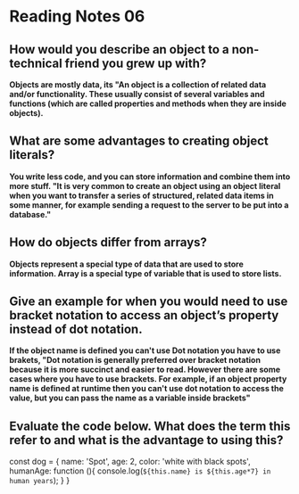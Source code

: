 
# Reading Notes 06

## How would you describe an object to a non-technical friend you grew up with?
**Objects are mostly data, its "An object is a collection of related data and/or functionality. These usually consist of several variables and functions (which are called properties and methods when they are inside objects).**


## What are some advantages to creating object literals?

**You write less code, and you can store information and combine them into more stuff. "It is very common to create an object using an object literal when you want to transfer a series of structured, related data items in some manner, for example sending a request to the server to be put into a database."**


## How do objects differ from arrays?


**Objects represent a special type of data that are used to store information. Array is a special type of variable that is used to store lists.**



## Give an example for when you would need to use bracket notation to access an object’s property instead of dot notation.

**If the object name is defined you can't use Dot notation you have to use brakets, "Dot notation is generally preferred over bracket notation because it is more succinct and easier to read. However there are some cases where you have to use brackets. For example, if an object property name is defined at runtime then you can't use dot notation to access the value, but you can pass the name as a variable inside brackets"** 

## Evaluate the code below. What does the term this refer to and what is the advantage to using this?
const dog = {
  name: 'Spot',
  age: 2,
  color: 'white with black spots',
  humanAge: function (){
    console.log(`${this.name} is ${this.age*7} in human years`);
  }
}




